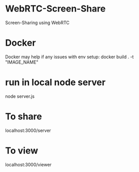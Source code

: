 # WebRTC-Screen-Share
Screen-Sharing using WebRTC

# Docker
Docker may help if any issues with env setup: docker build . -t "IMAGE_NAME" 

# run in local node server
node server.js

# To share 
localhost:3000/server

# To view
localhost:3000/viewer
